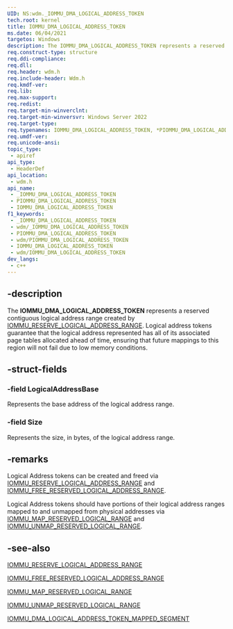 ```yaml
---
UID: NS:wdm._IOMMU_DMA_LOGICAL_ADDRESS_TOKEN
tech.root: kernel
title: IOMMU_DMA_LOGICAL_ADDRESS_TOKEN
ms.date: 06/04/2021
targetos: Windows
description: The IOMMU_DMA_LOGICAL_ADDRESS_TOKEN represents a reserved contiguous logical address range created by IOMMU_RESERVE_LOGICAL_ADDRESS_RANGE.
req.construct-type: structure
req.ddi-compliance: 
req.dll: 
req.header: wdm.h
req.include-header: Wdm.h
req.kmdf-ver: 
req.lib: 
req.max-support: 
req.redist: 
req.target-min-winverclnt: 
req.target-min-winversvr: Windows Server 2022
req.target-type: 
req.typenames: IOMMU_DMA_LOGICAL_ADDRESS_TOKEN, *PIOMMU_DMA_LOGICAL_ADDRESS_TOKEN
req.umdf-ver: 
req.unicode-ansi: 
topic_type:
 - apiref
api_type:
 - HeaderDef
api_location:
 - wdm.h
api_name:
 - _IOMMU_DMA_LOGICAL_ADDRESS_TOKEN
 - PIOMMU_DMA_LOGICAL_ADDRESS_TOKEN
 - IOMMU_DMA_LOGICAL_ADDRESS_TOKEN
f1_keywords:
 - _IOMMU_DMA_LOGICAL_ADDRESS_TOKEN
 - wdm/_IOMMU_DMA_LOGICAL_ADDRESS_TOKEN
 - PIOMMU_DMA_LOGICAL_ADDRESS_TOKEN
 - wdm/PIOMMU_DMA_LOGICAL_ADDRESS_TOKEN
 - IOMMU_DMA_LOGICAL_ADDRESS_TOKEN
 - wdm/IOMMU_DMA_LOGICAL_ADDRESS_TOKEN
dev_langs:
 - c++
---
```


## -description

The **IOMMU_DMA_LOGICAL_ADDRESS_TOKEN** represents a reserved contiguous logical address range created by [IOMMU_RESERVE_LOGICAL_ADDRESS_RANGE](./nc-wdm-iommu_reserve_logical_address_range.md). Logical address tokens guarantee that the logical address represented has all of its associated page tables allocated ahead of time, ensuring that future mappings to this region will not fail due to low memory conditions.

## -struct-fields

### -field LogicalAddressBase

Represents the base address of the logical address range.

### -field Size

Represents the size, in bytes, of the logical address range.

## -remarks

Logical Address tokens can be created and freed via [IOMMU_RESERVE_LOGICAL_ADDRESS_RANGE](./nc-wdm-iommu_reserve_logical_address_range.md) and [IOMMU_FREE_RESERVED_LOGICAL_ADDRESS_RANGE](./nc-wdm-iommu_free_reserved_logical_address_range.md).

Logical Address tokens should have portions of their logical address ranges mapped to and unmapped from physical addresses via [IOMMU_MAP_RESERVED_LOGICAL_RANGE](./nc-wdm-iommu_map_reserved_logical_range.md) and [IOMMU_UNMAP_RESERVED_LOGICAL_RANGE](./nc-wdm-iommu_unmap_reserved_logical_range.md).

## -see-also

[IOMMU_RESERVE_LOGICAL_ADDRESS_RANGE](./nc-wdm-iommu_reserve_logical_address_range.md)

[IOMMU_FREE_RESERVED_LOGICAL_ADDRESS_RANGE](./nc-wdm-iommu_free_reserved_logical_address_range.md)

[IOMMU_MAP_RESERVED_LOGICAL_RANGE](./nc-wdm-iommu_map_reserved_logical_range.md)

[IOMMU_UNMAP_RESERVED_LOGICAL_RANGE](./nc-wdm-iommu_unmap_reserved_logical_range.md)

[IOMMU_DMA_LOGICAL_ADDRESS_TOKEN_MAPPED_SEGMENT](./ns-wdm-iommu_dma_logical_address_token_mapped_segment.md)

